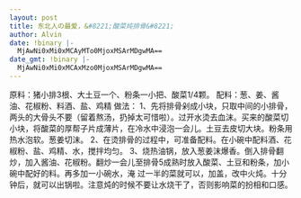 ```yaml
---
layout: post
title: 东北人の最爱，&#8221;酸菜炖排骨&#8221;
author: Alvin
date: !binary |-
  MjAwNi0xMi0xMCAyMTo0MjoxMSArMDgwMA==
date_gmt: !binary |-
  MjAwNi0xMi0xMCAxMzo0MjoxMSArMDgwMA==
---
```

原料：猪小排3根、大土豆一个、粉条一小把、酸菜1/4颗。 
配料：葱、姜、酱油、花椒粉、料酒、盐、鸡精 
做法： 
1、先将排骨剁成小块，只取中间的小排骨，两头的大骨头不要（留着熬汤，扔掉太可惜啦）。过开水烫去血沫。买来的酸菜切小块，将酸菜的厚帮子片成薄片，在冷水中浸泡一会儿。土豆去皮切大块。粉条用热水泡软。葱姜切沫。 
2、在烫排骨的过程中，可准备配料。在小碗中配料酒、花椒粉、盐、鸡精、水，搅拌均匀。 
3、烧热油锅，放入葱姜沫爆香。倒入排骨翻炒，加入酱油、花椒粉。翻炒一会儿至排骨5成熟时放入酸菜、土豆和粉条，加小碗中配好的料。再多加一小碗水，淹 过一半的菜就可以，加盖，改中火炖。十分钟后，就可以出锅啦。注意炖的时候不要让水烧干了，否则影响菜的扮相和口感。  
<img src="http://www.024fan.com//upload_img/dinner/200605041431147923.jpg" alt="" />
